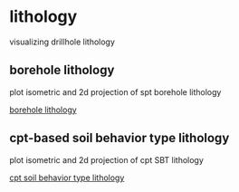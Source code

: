 # lithology
visualizing drillhole lithology

## borehole lithology

plot isometric and 2d projection of spt borehole lithology

[borehole lithology](https://github.com/kckuei/lithology/blob/main/borehole-lith/demo.png)

## cpt-based soil behavior type lithology

plot isometric and 2d projection of cpt SBT lithology

[cpt soil behavior type lithology]()